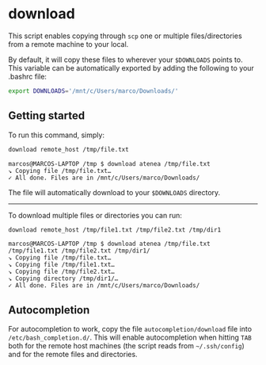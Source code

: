 # download

This script enables copying through `scp` one or multiple files/directories from a remote machine to your local.

By default, it will copy these files to wherever your `$DOWNLOADS` points to. This variable can be automatically exported by adding the following to your .bashrc file:

```bash
export DOWNLOADS='/mnt/c/Users/marco/Downloads/'
```

## Getting started

To run this command, simply:

```bash
download remote_host /tmp/file.txt
```

```text
marcos@MARCOS-LAPTOP /tmp $ download atenea /tmp/file.txt
↘ Copying file /tmp/file.txt…
✓ All done. Files are in /mnt/c/Users/marco/Downloads/
```

The file will automatically download to your `$DOWNLOADS` directory.

---

To download multiple files or directories you can run:

```bash
download remote_host /tmp/file1.txt /tmp/file2.txt /tmp/dir1
```

```text
marcos@MARCOS-LAPTOP /tmp $ download atenea /tmp/file.txt /tmp/file1.txt /tmp/file2.txt /tmp/dir1/
↘ Copying file /tmp/file.txt…
↘ Copying file /tmp/file1.txt…
↘ Copying file /tmp/file2.txt…
↘ Copying directory /tmp/dir1/…
✓ All done. Files are in /mnt/c/Users/marco/Downloads/
```

## Autocompletion

For autocompletion to work, copy the file `autocompletion/download` file into `/etc/bash_completion.d/`. This will enable autocompletion when hitting `TAB` both for the remote host machines (the script reads from `~/.ssh/config`) and for the remote files and directories.
